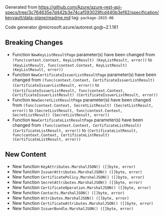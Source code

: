 Generated from https://github.com/Azure/azure-rest-api-specs/tree/3c764635e7d442b3e74caf593029fcd440b3ef82/specification/keyvault/data-plane/readme.md tag: `package-2015-06`

Code generator @microsoft.azure/autorest.go@~2.1.161

## Breaking Changes

- Function `NewKeyListResultPage` parameter(s) have been changed from `(func(context.Context, KeyListResult) (KeyListResult, error))` to `(KeyListResult, func(context.Context, KeyListResult) (KeyListResult, error))`
- Function `NewCertificateIssuerListResultPage` parameter(s) have been changed from `(func(context.Context, CertificateIssuerListResult) (CertificateIssuerListResult, error))` to `(CertificateIssuerListResult, func(context.Context, CertificateIssuerListResult) (CertificateIssuerListResult, error))`
- Function `NewSecretListResultPage` parameter(s) have been changed from `(func(context.Context, SecretListResult) (SecretListResult, error))` to `(SecretListResult, func(context.Context, SecretListResult) (SecretListResult, error))`
- Function `NewCertificateListResultPage` parameter(s) have been changed from `(func(context.Context, CertificateListResult) (CertificateListResult, error))` to `(CertificateListResult, func(context.Context, CertificateListResult) (CertificateListResult, error))`

## New Content

- New function `KeyAttributes.MarshalJSON() ([]byte, error)`
- New function `IssuerAttributes.MarshalJSON() ([]byte, error)`
- New function `CertificatePolicy.MarshalJSON() ([]byte, error)`
- New function `SecretAttributes.MarshalJSON() ([]byte, error)`
- New function `CertificateOperation.MarshalJSON() ([]byte, error)`
- New function `Contacts.MarshalJSON() ([]byte, error)`
- New function `Attributes.MarshalJSON() ([]byte, error)`
- New function `CertificateAttributes.MarshalJSON() ([]byte, error)`
- New function `IssuerBundle.MarshalJSON() ([]byte, error)`
